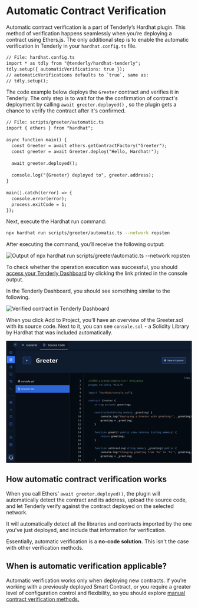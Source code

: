 # Automatic Contract Verification

Automatic contract verification is a part of Tenderly’s Hardhat plugin. This method of verification happens seamlessly when you’re deploying a contract using Ethers.js. The only additional step is to enable the automatic verification in Tenderly in your `hardhat.config.ts` file.

```tsx
// File: hardhat.config.ts
import * as tdly from "@tenderly/hardhat-tenderly";
tdly.setup({ automaticVerifications: true });
// automaticVerifications defaults to `true`, same as:
// tdly.setup();
```

The code example below deploys the `Greeter` contract and verifies it in Tenderly. The only step is to wait for the the confirmation of contract's deployment by calling `await greeter.deployed()` , so the plugin gets a chance to verify the contract after it's confirmed.

```tsx
// File: scripts/greeter/automatic.ts
import { ethers } from "hardhat";

async function main() {
  const Greeter = await ethers.getContractFactory("Greeter");
  const greeter = await Greeter.deploy("Hello, Hardhat!");

  await greeter.deployed();

  console.log("{Greeter} deployed to", greeter.address);
}

main().catch((error) => {
  console.error(error);
  process.exitCode = 1;
});
```

Next, execute the Hardhat run command:

```bash
npx hardhat run scripts/greeter/automatic.ts --network ropsten
```

After executing the command, you’ll receive the following output:

![Output of npx hardhat run scripts/greeter/automatic.ts --network ropsten](<../../../.gitbook/assets/automatic terminal>)

To check whether the operation execution was successful, you should [access your Tenderly Dashboard](https://dashboard.tenderly.co/) by clicking the link printed in the console output.

In the Tenderly Dashboard, you should see something similar to the following.&#x20;

![Verified contract in Tenderly Dashboard](<../../../.gitbook/assets/automatic dashboard contract>)

When you click Add to Project, you’ll have an overview of the Greeter.sol with its source code. Next to it, you can see `console.sol` - a Solidity Library by Hardhat that was included automatically.

![Source code of the verified Contract added to a project](<../../../.gitbook/assets/image (5) (1) (2).png>)

## How automatic contract verification works

When you call Ethers’ `await greeter.deployed()`, the plugin will automatically detect the contract and its address, upload the source code, and let Tenderly verify against the contract deployed on the selected network.&#x20;

It will automatically detect all the libraries and contracts imported by the one you've just deployed, and include that information for verification.&#x20;

Essentially, automatic verification is a **no-code solution.**  This isn't the case with other verification methods.

## When is automatic verification applicable?

Automatic verification works only when deploying new contracts. If you’re working with a previously deployed Smart Contract, or you require a greater level of configuration control and flexibility, so you should explore [manual contract verification methods.](https://docs.tenderly.co/monitoring/contract-verification/verifying-contracts-using-the-tenderly-hardhat-plugin/manual-contract-verification)
